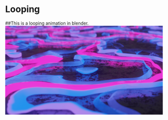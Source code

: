 # Looping
##This is a looping animation in blender.
<img src = "https://github.com/Jael-Lois/Looping/blob/main/looping0001.png">
